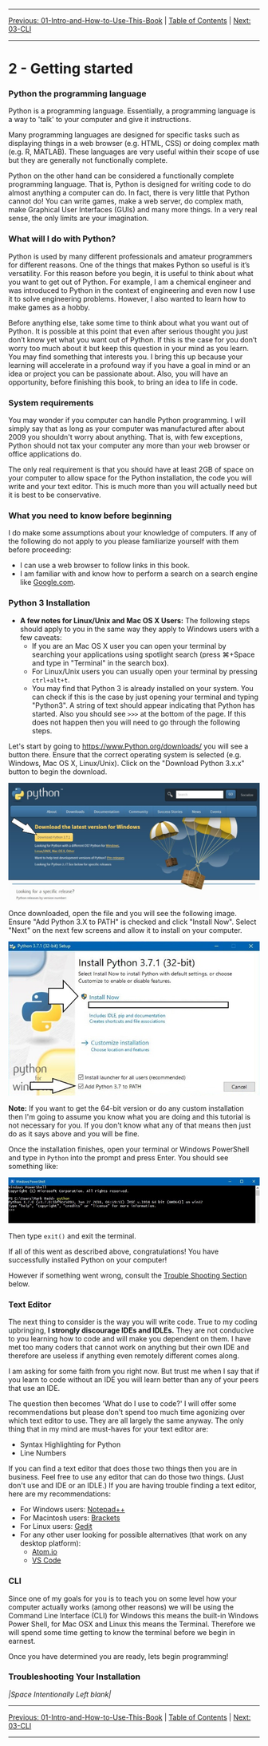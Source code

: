 <!-- Navigation -->

---

[Previous: 01-Intro-and-How-to-Use-This-Book](./01-Intro-and-How-to-Use-This-Book.md) | [Table of Contents](./00-Table-of-Contents.md) | [Next: 03-CLI](./03-CLI.md)

---
<!-- End Navigation -->

# 2 - Getting started 


### Python the programming language
Python is a programming language. Essentially, a programming language
is a way to 'talk' to your computer and give it instructions.

Many programming languages are designed for specific tasks such as displaying things in a web browser (e.g. HTML, CSS) or doing complex math (e.g. R, MATLAB).
These languages are very useful within their scope of use but they are generally not
functionally complete.

Python on the other hand can be considered a functionally complete programming
language. That is, Python is designed for writing code to do almost anything a computer can do. In fact, there is very little that
Python cannot do! You can write games, make a web server, do complex math,
make Graphical User Interfaces (GUIs) and many more things. In a very real sense, the only limits are your imagination.

### What will I do with Python?

Python is used by many different professionals and amateur programmers for different reasons. One of the things that makes Python so useful is it’s versatility. For this reason before you begin, it is useful to think about what you want to get out of Python. For example, I am a chemical engineer and was introduced to Python in the context of 
engineering and even now I use it to solve engineering problems. However, I also wanted to learn how to make games as a hobby. 

Before anything else, take some time to think about what you want out of Python. It is possible at this point that even after serious thought you just don’t know yet what you want
out of Python. If this is the case for you don’t worry too much about it but keep this question in your mind as you learn. You may find something that interests you. I bring this up because your learning will accelerate in a profound way if you have a goal
in mind or an idea or project you can be passionate about. Also, you will have an opportunity, before finishing this book, to bring an idea to life in code. 

### System requirements

You may wonder if you computer can handle Python programming. I will simply say that as long as your computer was manufactured after about 2009 you shouldn't worry about anything. That is, with few exceptions, Python should not tax your computer any more than your web browser or office applications do.

The only real requirement is that you should have at least 2GB of space on your computer to allow space for the Python installation, the code you will write and your text editor. This is much more than you will actually need but it is best to be conservative.

### What you need to know before beginning

I do make some assumptions about your knowledge of computers. If any of the following do not apply to you please familiarize yourself with them before proceeding:

- I can use a web browser to follow links in this book. 
- I am familiar with and know how to perform a search on a search engine like [Google.com](https://www.google.com/).

### Python 3 Installation

- **A few notes for Linux/Unix and Mac OS X Users:** The following steps should apply to you in the same way they apply to Windows users with a few caveats:
  - If you are an Mac OS X user you can open your terminal by searching your applications using spotlight search (press &#8984;+Space and type in "Terminal" in the search box). 
  - For Linux/Unix users you can usually open your terminal by pressing `ctrl+alt+t`.
  - You may find that Python 3 is already installed on your system. You can check if this is the case by just opening your terminal and typing "Python3". A string of text should appear indicating that Python has started. Also you should see `>>>` at the bottom of the page. If this does not happen then you will need to go through the following steps.

Let's start by going to https://www.Python.org/downloads/ you will see a button there. Ensure that the correct operating system is selected (e.g. Windows, Mac OS X, Linux/Unix). Click on the "Download Python 3.x.x" button to begin the download. 

 ![Python_download_site](./media/python_download_site.JPG)



Once downloaded, open the file and you will see the following image. Ensure "Add Python 3.X to PATH" is checked and click "Install Now". Select "Next" on the next few screens and allow it to install on your computer. 



![install_scrn1](./media/install_scrn1.JPG)



**Note:** If you want to get the 64-bit version or do any custom installation then I'm going to assume you know what you are doing and this tutorial is not necessary for you. If you don't know what any of that means then just do as it says above and you will be fine.

Once the installation finishes, open your terminal or Windows PowerShell and type in `Python` into the prompt and press Enter. You should see something like:

![Python_terminal](./media/python_terminal.JPG)

Then type `exit()` and exit the terminal.

If all of this went as described above, congratulations! You have successfully installed Python on your computer!

However if something went wrong, consult the [Trouble Shooting Section](#troubleshooting-your-installation) below.


### Text Editor
The next thing to consider is the way you will write code. True to my coding upbringing, **I strongly discourage IDEs and IDLEs.** They are not conducive to you learning how to code and will make you dependent on them. I have met too many coders that cannot work on anything but their own IDE and therefore are useless if anything even remotely different comes along.

I am asking for some faith from you right now. But trust me when I say that if you learn to code without an IDE you will learn better than any of your peers that use an IDE.

The question then becomes 'What do I use to code?' I will offer some recommendations but please don't spend too much time agonizing over which text editor to use. They are all largely the same anyway. The only thing that in my mind are must-haves for your text editor are:
 - Syntax Highlighting for Python
 - Line Numbers

If you can find a text editor that does those two things then you are in business. Feel free to use any editor that can do those two things. (Just don't use and IDE or an IDLE.) If you are having trouble finding a text editor, here are my recommendations:

 - For Windows users: [Notepad++](https://notepad-plus-plus.org/)
 - For Macintosh users: [Brackets](http://brackets.io/)
 - For Linux users: [Gedit](https://wiki.gnome.org/Apps/Gedit)
 - For any other user looking for possible alternatives (that work on any desktop platform): 
    - [Atom.io](https://atom.io/)
    - [VS Code](https://code.visualstudio.com/)


### CLI
Since one of my goals for you is to teach you on some level how your computer actually works (among other reasons) we will be using the Command Line Interface (CLI) for Windows this means the built-in Windows Power Shell, for Mac OSX and Linux this means the Terminal. Therefore we will spend some time getting to know the terminal before we begin in earnest. 

Once you have determined you are ready, lets begin programming!

### Troubleshooting Your Installation

*|Space Intentionally Left blank|*

<!-- Navigation -->

---

[Previous: 01-Intro-and-How-to-Use-This-Book](./01-Intro-and-How-to-Use-This-Book.md) | [Table of Contents](./00-Table-of-Contents.md) | [Next: 03-CLI](./03-CLI.md)

---
<!-- End Navigation -->
